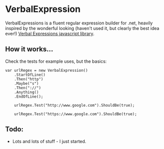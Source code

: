 # VerbalExpression

VerbalExpressions is a fluent regular expression builder for .net, heavily inspired by the wonderful 
looking (haven't used it, but clearly the best idea ever!) [Verbal Expressions javascript library](https://github.com/jehna/VerbalExpressions).  

## How it works...

Check the tests for example uses, but the basics:

    var urlRegex = new VerbalExpression()
		.StartOfLine()
		.Then("http")
		.Maybe("s")
		.Then("://")
		.Anything()
		.EndOfLine();

		urlRegex.Test("http://www.google.com").ShouldBe(true);

		urlRegex.Test("https://www.google.com").ShouldBe(true);



## Todo:
 - Lots and lots of stuff - I just started.

